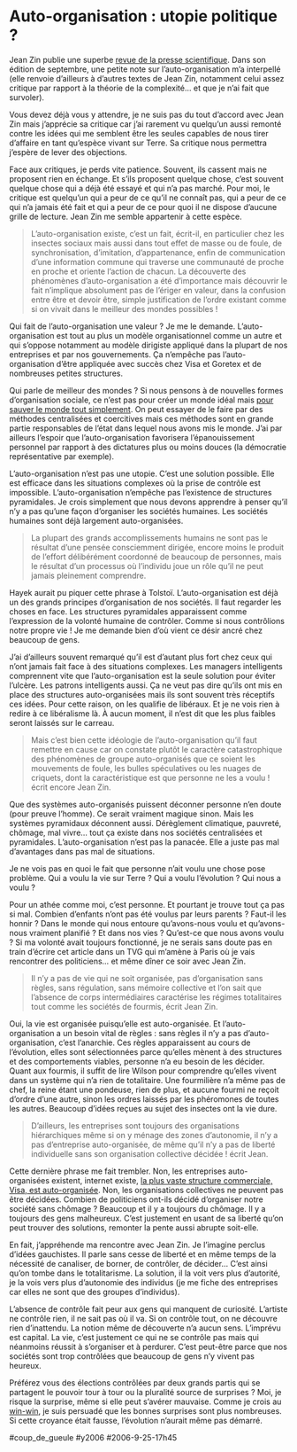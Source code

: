 # Auto-organisation : utopie politique ?

Jean Zin publie une superbe [revue de la presse scientifique](http://jeanzin.free.fr/index.php?2006/09/01/61-newsletter-09-06). Dans son édition de septembre, une petite note sur l’auto-organisation m’a interpellé (elle renvoie d’ailleurs à d’autres textes de Jean Zin, notamment celui assez critique par rapport à la théorie de la complexité… et que je n’ai fait que survoler).

Vous devez déjà vous y attendre, je ne suis pas du tout d’accord avec Jean Zin mais j’apprécie sa critique car j’ai rarement vu quelqu’un aussi remonté contre les idées qui me semblent être les seules capables de nous tirer d’affaire en tant qu’espèce vivant sur Terre. Sa critique nous permettra j’espère de lever des objections.

Face aux critiques, je perds vite patience. Souvent, ils cassent mais ne proposent rien en échange. Et s’ils proposent quelque chose, c’est souvent quelque chose qui a déjà été essayé et qui n’a pas marché. Pour moi, le critique est quelqu’un qui a peur de ce qu’il ne connaît pas, qui a peur de ce qui n’a jamais été fait et qui a peur de ce pour quoi il ne dispose d’aucune grille de lecture. Jean Zin me semble appartenir à cette espèce.

> L’auto-organisation existe, c’est un fait, écrit-il, en particulier chez les insectes sociaux mais aussi dans tout effet de masse ou de foule, de synchronisation, d’imitation, d’appartenance, enfin de communication d’une information commune qui traverse une communauté de proche en proche et oriente l’action de chacun. La découverte des phénomènes d’auto-organisation a été d’importance mais découvrir le fait n’implique absolument pas de l’ériger en valeur, dans la confusion entre être et devoir être, simple justification de l’ordre existant comme si on vivait dans le meilleur des mondes possibles !

Qui fait de l’auto-organisation une valeur ? Je me le demande. L’auto-organisation est tout au plus un modèle organisationnel comme un autre et qui s’oppose notamment au modèle dirigiste appliqué dans la plupart de nos entreprises et par nos gouvernements. Ça n’empêche pas l’auto-organisation d’être appliquée avec succès chez Visa et Goretex et de nombreuses petites structures.

Qui parle de meilleur des mondes ? Si nous pensons à de nouvelles formes d’organisation sociale, ce n’est pas pour créer un monde idéal mais [pour sauver le monde tout simplement](mais-pourquoi.md). On peut essayer de le faire par des méthodes centralisées et coercitives mais ces méthodes sont en grande partie responsables de l’état dans lequel nous avons mis le monde. J’ai par ailleurs l’espoir que l’auto-organisation favorisera l’épanouissement personnel par rapport à des dictatures plus ou moins douces (la démocratie représentative par exemple).

L’auto-organisation n’est pas une utopie. C’est une solution possible. Elle est efficace dans les situations complexes où la prise de contrôle est impossible. L’auto-organisation n’empêche pas l’existence de structures pyramidales. Je crois simplement que nous devons apprendre à penser qu’il n’y a pas qu’une façon d’organiser les sociétés humaines. Les sociétés humaines sont déjà largement auto-organisées.

> La plupart des grands accomplissements humains ne sont pas le résultat d’une pensée consciemment dirigée, encore moins le produit de l’effort délibérément coordonné de beaucoup de personnes, mais le résultat d’un processus où l’individu joue un rôle qu’il ne peut jamais pleinement comprendre.

Hayek aurait pu piquer cette phrase à Tolstoï. L’auto-organisation est déjà un des grands principes d’organisation de nos sociétés. Il faut regarder les choses en face. Les structures pyramidales apparaissent comme l’expression de la volonté humaine de contrôler. Comme si nous contrôlions notre propre vie ! Je me demande bien d’où vient ce désir ancré chez beaucoup de gens.

J’ai d’ailleurs souvent remarqué qu’il est d’autant plus fort chez ceux qui n’ont jamais fait face à des situations complexes. Les managers intelligents comprennent vite que l’auto-organisation est la seule solution pour éviter l’ulcère. Les patrons intelligents aussi. Ça ne veut pas dire qu’ils ont mis en place des structures auto-organisées mais ils sont souvent très réceptifs ces idées. Pour cette raison, on les qualifie de libéraux. Et je ne vois rien à redire à ce libéralisme là. À aucun moment, il n’est dit que les plus faibles seront laissés sur le carreau.

> Mais c’est bien cette idéologie de l’auto-organisation qu’il faut remettre en cause car on constate plutôt le caractère catastrophique des phénomènes de groupe auto-organisés que ce soient les mouvements de foule, les bulles spéculatives ou les nuages de criquets, dont la caractéristique est que personne ne les a voulu ! écrit encore Jean Zin.

Que des systèmes auto-organisés puissent déconner personne n’en doute (pour preuve l’homme). Ce serait vraiment magique sinon. Mais les systèmes pyramidaux déconnent aussi. Dérèglement climatique, pauvreté, chômage, mal vivre… tout ça existe dans nos sociétés centralisées et pyramidales. L’auto-organisation n’est pas la panacée. Elle a juste pas mal d’avantages dans pas mal de situations.

Je ne vois pas en quoi le fait que personne n’ait voulu une chose pose problème. Qui a voulu la vie sur Terre ? Qui a voulu l’évolution ? Qui nous a voulu ?

Pour un athée comme moi, c’est personne. Et pourtant je trouve tout ça pas si mal. Combien d’enfants n’ont pas été voulus par leurs parents ? Faut-il les honnir ? Dans le monde qui nous entoure qu’avons-nous voulu et qu’avons-nous vraiment planifié ? Et dans nos vies ? Qu’est-ce que nous avons voulu ? Si ma volonté avait toujours fonctionné, je ne serais sans doute pas en train d’écrire cet article dans un TVG qui m’amène à Paris où je vais rencontrer des politiciens… et même dîner ce soir avec Jean Zin.

> Il n’y a pas de vie qui ne soit organisée, pas d’organisation sans règles, sans régulation, sans mémoire collective et l’on sait que l’absence de corps intermédiaires caractérise les régimes totalitaires tout comme les sociétés de fourmis, écrit Jean Zin.

Oui, la vie est organisée puisqu’elle est auto-organisée. Et l’auto-organisation a un besoin vital de règles : sans règles il n’y a pas d’auto-organisation, c’est l’anarchie. Ces règles apparaissent au cours de l’évolution, elles sont sélectionnées parce qu’elles mènent à des structures et des comportements viables, personne n’a eu besoin de les décider. Quant aux fourmis, il suffit de lire Wilson pour comprendre qu’elles vivent dans un système qui n’a rien de totalitaire. Une fourmilière n’a même pas de chef, la reine étant une pondeuse, rien de plus, et aucune fourmi ne reçoit d’ordre d’une autre, sinon les ordres laissés par les phéromones de toutes les autres. Beaucoup d’idées reçues au sujet des insectes ont la vie dure.

> D’ailleurs, les entreprises sont toujours des organisations hiérarchiques même si on y ménage des zones d’autonomie, il n’y a pas d’entreprise auto-organisée, de même qu’il n’y a pas de liberté individuelle sans son organisation collective décidée ! écrit Jean.

Cette dernière phrase me fait trembler. Non, les entreprises auto-organisées existent, internet existe, [la plus vaste structure commerciale, Visa, est auto-organisée](manager-par-la-connexion.md). Non, les organisations collectives ne peuvent pas être décidées. Combien de politiciens ont-ils décidé d’organiser notre société sans chômage ? Beaucoup et il y a toujours du chômage. Il y a toujours des gens malheureux. C’est justement en usant de sa liberté qu’on peut trouver des solutions, remonter la pente aussi abrupte soit-elle.

En fait, j’appréhende ma rencontre avec Jean Zin. Je l’imagine perclus d’idées gauchistes. Il parle sans cesse de liberté et en même temps de la nécessité de canaliser, de borner, de contrôler, de décider… C’est ainsi qu’on tombe dans le totalitarisme. La solution, il la voit vers plus d’autorité, je la vois vers plus d’autonomie des individus (je me fiche des entreprises car elles ne sont que des groupes d’individus).

L’absence de contrôle fait peur aux gens qui manquent de curiosité. L’artiste ne contrôle rien, il ne sait pas où il va. Si on contrôle tout, on ne découvre rien d’inattendu. La notion même de découverte n’a aucun sens. L’imprévu est capital. La vie, c’est justement ce qui ne se contrôle pas mais qui néanmoins réussit à s’organiser et à perdurer. C’est peut-être parce que nos sociétés sont trop contrôlées que beaucoup de gens n’y vivent pas heureux.

Préférez vous des élections contrôlées par deux grands partis qui se partagent le pouvoir tour à tour ou la pluralité source de surprises ? Moi, je risque la surprise, même si elle peut s’avérer mauvaise. Comme je crois au [win-win](http://blog.tcrouzet.com/), je suis persuadé que les bonnes surprises sont plus nombreuses. Si cette croyance était fausse, l’évolution n’aurait même pas démarré.

#coup_de_gueule #y2006 #2006-9-25-17h45
